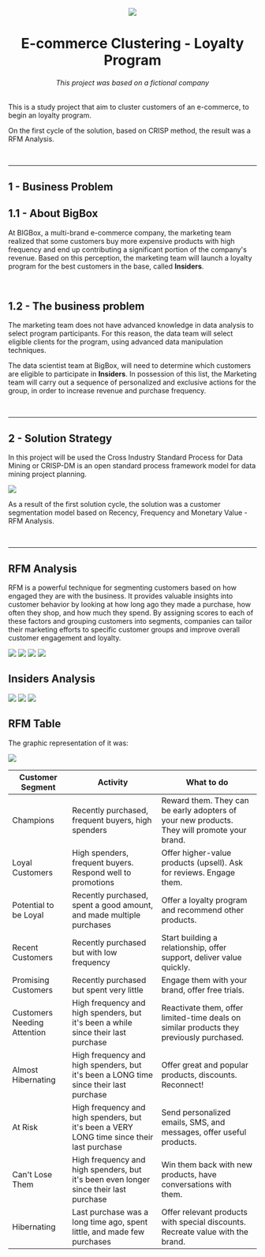 <p align="center">
<img src="images/logo.png"/>

<h1 align="center"> E-commerce Clustering - Loyalty Program</h1>
<h6 align="center"> This project was based on a fictional company</h6>


This is a study project that aim to cluster customers of an e-commerce, to begin an loyalty program.

On the first cycle of the solution, based on CRISP method, the result was a RFM Analysis. 

&nbsp; 

----------------------------

**<h2> 1 - Business Problem </h2>**

**<h2> 1.1 - About BigBox </h2>**

At BIGBox, a multi-brand e-commerce company, the marketing team realized that some customers buy more expensive products with high frequency and end up contributing a significant portion of the company's revenue. Based on this perception, the marketing team will launch a loyalty program for the best customers in the base, called **Insiders**. 

&nbsp; 

**<h2> 1.2 - The business problem </h2>**

The marketing team does not have advanced knowledge in data analysis to select program participants. For this reason, the data team will select eligible clients for the program, using advanced data manipulation techniques.

The data scientist team at BigBox, will need to determine which customers are eligible to participate in **Insiders**. In possession of this list, the Marketing team will carry out a sequence of personalized and exclusive actions for the group, in order to increase revenue and purchase frequency.

&nbsp; 

-------------------

**<h2> 2 - Solution Strategy </h2>**
In this project will be used the Cross Industry Standard Process for Data Mining or CRISP-DM is an open standard process framework model for data mining project planning.

<img src="images/crisp.png"/>

As a result of the first solution cycle, the solution was a customer segmentation model based on Recency, Frequency and Monetary Value - RFM Analysis.

&nbsp; 

-------------------

**<h2> RFM Analysis </h2>**

RFM is a powerful technique for segmenting customers based on how engaged they are with the business. It provides valuable insights into customer behavior by looking at how long ago they made a purchase, how often they shop, and how much they spend. By assigning scores to each of these factors and grouping customers into segments, companies can tailor their marketing efforts to specific customer groups and improve overall customer engagement and loyalty.


<img src="images/rfmdist.png"/>

<img src="images/snake.png"/>

<img src="images/recency.png"/>

<img src="images/monetary.png"/>


**<h2> Insiders Analysis </h2>**

<img src="images/frequency_IxG.png"/>

<img src="images/monetary_IxG.png"/>

<img src="images/wordcloud.png"/>


**<h2> RFM Table </h2>**

The graphic representation of it was:

<img src="images/rfm.png"/>

| Customer Segment         | Activity                                                                                  | What to do                                                                                                    |
|--------------------------|-------------------------------------------------------------------------------------------|---------------------------------------------------------------------------------------------------------------|
| Champions                | Recently purchased, frequent buyers, high spenders                                        | Reward them. They can be early adopters of your new products. They will promote your brand.                  |
| Loyal Customers          | High spenders, frequent buyers. Respond well to promotions                                | Offer higher-value products (upsell). Ask for reviews. Engage them.                                          |
| Potential to be Loyal    | Recently purchased, spent a good amount, and made multiple purchases                      | Offer a loyalty program and recommend other products.                                                        |
| Recent Customers         | Recently purchased but with low frequency                                                 | Start building a relationship, offer support, deliver value quickly.                                          |
| Promising Customers      | Recently purchased but spent very little                                                  | Engage them with your brand, offer free trials.                                                                |
| Customers Needing Attention | High frequency and high spenders, but it's been a while since their last purchase         | Reactivate them, offer limited-time deals on similar products they previously purchased.                      |
| Almost Hibernating       | High frequency and high spenders, but it's been a LONG time since their last purchase    | Offer great and popular products, discounts. Reconnect!                                                       |
| At Risk                  | High frequency and high spenders, but it's been a VERY LONG time since their last purchase | Send personalized emails, SMS, and messages, offer useful products.                                           |
| Can't Lose Them          | High frequency and high spenders, but it's been even longer since their last purchase    | Win them back with new products, have conversations with them.                                                |
| Hibernating              | Last purchase was a long time ago, spent little, and made few purchases                   | Offer relevant products with special discounts. Recreate value with the brand.                               |




